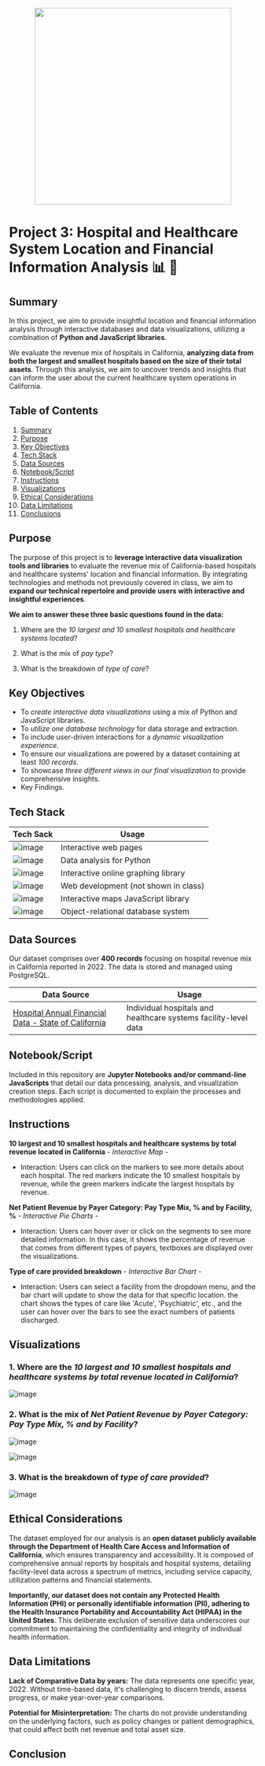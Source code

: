 <p align="center">
  <img width="400" height="400" src="https://github.com/manuel-sosa/project3_data_viz/blob/main/07_Miscellaneous/cali-map.png">
</p>

# Project 3: Hospital and Healthcare System Location and Financial Information Analysis :bar_chart: :hospital:

## Summary
In this project, we aim to provide insightful location and financial information analysis through interactive databases and data visualizations, utilizing a combination of **Python and JavaScript libraries**. 

We evaluate the revenue mix of hospitals in California, **analyzing data from both the largest and smallest hospitals based on the size of their total assets**. Through this analysis, we aim to uncover trends and insights that can inform the user about the current healthcare system operations in California.

## Table of Contents
1. [Summary](#summary)
2. [Purpose](#purpose)
3. [Key Objectives](#key-objectives)
4. [Tech Stack](#tech-stack)
5. [Data Sources](#data-sources)
6. [Notebook/Script](#notebookscript)
7. [Instructions](#instructions)
8. [Visualizations](#visualizations)
9. [Ethical Considerations](#ethical-considerations)
10. [Data Limitations](#data-limitations) 
11. [Conclusions](#conclusions)

## Purpose
The purpose of this project is to **leverage interactive data visualization tools and libraries** to evaluate the revenue mix of California-based hospitals and healthcare systems' location and financial information. By integrating technologies and methods not previously covered in class, we aim to **expand our technical repertoire and provide users with interactive and insightful experiences**.

**We aim to answer these three basic questions found in the data:**
1. Where are the *10 largest and 10 smallest hospitals and healthcare systems located*?

2. What is the mix of *pay type*? 

3. What is the breakdown of *type of care*?

## Key Objectives
- To *create interactive data visualizations* using a mix of Python and JavaScript libraries.
- To *utilize one database technology* for data storage and extraction.
- To include user-driven interactions for a *dynamic visualization experience*.
- To ensure our visualizations are powered by a dataset containing at least *100 records*.
- To showcase *three different views in our final visualization* to provide comprehensive insights.
- Key Findings.

## Tech Stack
| Tech Sack | Usage |
| ------------- | ------------- |
|![image](https://github.com/manuel-sosa/project3_data_viz/blob/main/07_Miscellaneous/javascript.png)  | Interactive web pages |
| ![image](https://github.com/manuel-sosa/project3_data_viz/blob/main/07_Miscellaneous/pandas.png) | Data analysis for Python  |
| ![image](https://github.com/manuel-sosa/project3_data_viz/blob/main/07_Miscellaneous/plotly.png) | Interactive online graphing library  |
| ![image](https://github.com/manuel-sosa/project3_data_viz/blob/main/07_Miscellaneous/node.js.png) | Web development (not shown in class) |
| ![image](https://github.com/manuel-sosa/project3_data_viz/blob/main/07_Miscellaneous/leaflet.png) | Interactive maps JavaScript library |
| ![image](https://github.com/manuel-sosa/project3_data_viz/blob/main/07_Miscellaneous/postgresql-logo2.png) | Object-relational database system |

## Data Sources
Our dataset comprises over **400 records** focusing on hospital revenue mix in California reported in 2022. The data is stored and managed using PostgreSQL.

| Data Source  | Usage |
| ------------- | ------------- |
| [Hospital Annual Financial Data - State of California](https://catalog.data.gov/dataset/hospital-annual-financial-data-selected-data-pivot-tables-a3e84)  | Individual hospitals and healthcare systems facility-level data |

## Notebook/Script
Included in this repository are **Jupyter Notebooks and/or command-line JavaScripts** that detail our data processing, analysis, and visualization creation steps. Each script is documented to explain the processes and methodologies applied.

## Instructions
**10 largest and 10 smallest hospitals and healthcare systems by total revenue located in California**
*- Interactive Map -*
- Interaction: Users can click on the markers to see more details about each hospital. The red markers indicate the 10 smallest hospitals by revenue, while the green markers indicate the largest hospitals by revenue.

**Net Patient Revenue by Payer Category: Pay Type Mix, % and by Facility, %**
*- Interactive Pie Charts -*

- Interaction: Users can hover over or click on the segments to see more detailed information. In this case, it shows the percentage of revenue that comes from different types of payers, textboxes are displayed over the visualizations.

**Type of care provided breakdown**
*- Interactive Bar Chart -*

- Interaction: Users can select a facility from the dropdown menu, and the bar chart will update to show the data for that specific location. the chart shows the types of care like 'Acute', 'Psychiatric', etc., and the user can hover over the bars to see the exact numbers of patients discharged.

## Visualizations
### 1. Where are the *10 largest and 10 smallest hospitals and healthcare systems by total revenue located in California*?
![image](https://github.com/manuel-sosa/project3_data_viz/blob/main/07_Miscellaneous/hospitals-map.png)

### 2. What is the mix of *Net Patient Revenue by Payer Category: Pay Type Mix, % and by Facility*? 
![image](https://github.com/manuel-sosa/project3_data_viz/blob/main/07_Miscellaneous/pay-type-mix.png)

![image](https://github.com/manuel-sosa/project3_data_viz/blob/main/07_Miscellaneous/pay-type-mix-by-facility.png)

### 3. What is the breakdown of *type of care provided*?
![image](https://github.com/manuel-sosa/project3_data_viz/blob/main/07_Miscellaneous/type-of-care.png)

## Ethical Considerations
The dataset employed for our analysis is an **open dataset publicly available through the Department of Health Care Access and Information of California**, which ensures transparency and accessibility. It is composed of comprehensive annual reports by hospitals and hospital systems, detailing facility-level data across a spectrum of metrics, including service capacity, utilization patterns and financial statements.

**Importantly, our dataset does not contain any Protected Health Information (PHI) or personally identifiable information (PII), adhering to the Health Insurance Portability and Accountability Act (HIPAA) in the United States**. This deliberate exclusion of sensitive data underscores our commitment to maintaining the confidentiality and integrity of individual health information.

## Data Limitations
**Lack of Comparative Data by years:**
The data represents one specific year, 2022. Without time-based data, it's challenging to discern trends, assess progress, or make year-over-year comparisons.

**Potential for Misinterpretation:**
The charts do not provide understanding on the underlying factors, such as policy changes or patient demographics, that could affect both net revenue and total asset size.

## Conclusion
